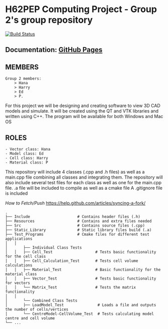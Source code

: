 # ﻿**H62PEP Computing Project - Group 2's group repository**

[![Build Status](https://travis-ci.com/edwardpercy/ModelLoader.svg?branch=master)](https://travis-ci.com/edwardpercy/ModelLoader)

## Documentation: [GitHub Pages](https://edwardpercy.github.io/ModelLoader/html/index.html)

## **MEMBERS**
~~~~~~~~~~~~~~~~~~~~~~~~~~~~~~~~
Group 2 members: 
	> Hana 
	> Harry
	> Ed
	> P.
~~~~~~~~~~~~~~~~~~~~~~~~~~~~~~~~
For this project we will be designing and creating software to view 3D CAD models and simulate. It will be created using the QT and VTK libraries and written using C++. The program will be available for both Windows and Mac OS

## **ROLES**
~~~~~~~~~~~~~~~~~~~~~~~~~~~~~~~~
- Vector class: Hana
- Model class: Ed
- Cell class: Harry
- Material class: P
~~~~~~~~~~~~~~~~~~~~~~~~~~~~~~~~

This repository will include 4 classes (.cpp and .h files) as well as a main.cpp file combining all classes and integrating them.
The repository will also include several test files for each class as well as one for the main.cpp file.
.a file will be included to compile as well as a cmake file
A .gitignore file is included

*How to Fetch/Push*
https://help.github.com/articles/syncing-a-fork/

~~~~~~~~~~~~~~~~~~~~~~~~~~~~~~~~
.
├── Include                 	# Contains header files (.h)
├── Resources               	# Contains and extra files needed 
├── Src                     	# Contains source files (.cpp)
├── Static_Library          	# Static library files build (.a)
├── Test_Programs           	# Cmake files for different test applications
│	│
│   	├── Individual Class Tests  
│	│   ├── Cell_Test           		# Tests basic functionality for the cell class
│	│   ├── Cell_Calculation_Test       # Tests cell volume calculations
│	│   ├── Material_Test       		# Basic functionality for the material class
│	│   ├── Vector_Test         		# Tests basic functionality for vectors 
│	│   └── Matrix_Test         		# Tests the matrix functionality
│	│
│   	└── Combined Class Tests    		 
│	    ├── LoadModel_Test      		 # Loads a file and outputs the number of cells/vertices
│	    └── CentreModel-CellVolume_Test  # Tests calculating model centre and cell volume
└── ...
~~~~~~~~~~~~~~~~~~~~~~~~~~~~~~~~
